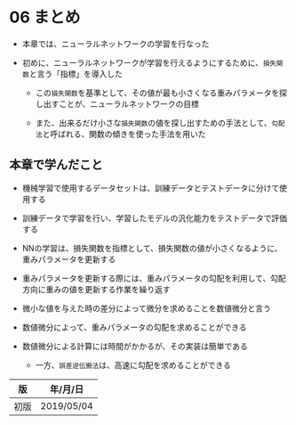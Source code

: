 06 まとめ
========

* 本章では、ニューラルネットワークの学習を行なった

* 初めに、ニューラルネットワークが学習を行えるようにするために、`損失関数`と言う「指標」を導入した

  * この`損失関数`を基準として、その値が最も小さくなる重みパラメータを探し出すことが、ニューラルネットワークの目標

  * また、出来るだけ小さな`損失関数`の値を探し出すための手法として、`勾配法`と呼ばれる、関数の傾きを使った手法を用いた



## 本章で学んだこと

* 機械学習で使用するデータセットは、訓練データとテストデータに分けて使用する

* 訓練データで学習を行い、学習したモデルの汎化能力をテストデータで評価する

* NNの学習は、損失関数を指標として、損失関数の値が小さくなるように、重みパラメータを更新する

* 重みパラメータを更新する際には、重みパラメータの勾配を利用して、勾配方向に重みの値を更新する作業を繰り返す

* 微小な値を与えた時の差分によって微分を求めることを数値微分と言う

* 数値微分によって、重みパラメータの勾配を求めることができる

* 数値微分による計算には時間がかかるが、その実装は簡単である

  * 一方、`誤差逆伝搬法`は、高速に勾配を求めることができる



| 版   | 年/月/日   |
| ---- | ---------- |
| 初版 | 2019/05/04 |
